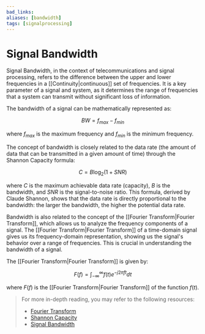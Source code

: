 ```yaml
---
bad_links: 
aliases: [bandwidth]
tags: [signalprocessing]
---
```

# Signal Bandwidth

Signal Bandwidth, in the context of telecommunications and signal processing, refers to the difference between the upper and lower frequencies in a [[Continuity|continuous]] set of frequencies. It is a key parameter of a signal and system, as it determines the range of frequencies that a system can transmit without significant loss of information.

The bandwidth of a signal can be mathematically represented as:

$$
BW = f_{max} - f_{min}
$$

where $f_{max}$ is the maximum frequency and $f_{min}$ is the minimum frequency.

The concept of bandwidth is closely related to the data rate (the amount of data that can be transmitted in a given amount of time) through the Shannon Capacity formula:

$$
C = B \log_2(1 + SNR)
$$

where $C$ is the maximum achievable data rate (capacity), $B$ is the bandwidth, and $SNR$ is the signal-to-noise ratio. This formula, derived by Claude Shannon, shows that the data rate is directly proportional to the bandwidth: the larger the bandwidth, the higher the potential data rate.

Bandwidth is also related to the concept of the [[Fourier Transform|Fourier Transform]], which allows us to analyze the frequency components of a signal. The [[Fourier Transform|Fourier Transform]] of a time-domain signal gives us its frequency-domain representation, showing us the signal's behavior over a range of frequencies. This is crucial in understanding the bandwidth of a signal.

The [[Fourier Transform|Fourier Transform]] is given by:

$$
F(f) = \int_{-\infty}^{\infty} f(t) e^{-j2\pi ft} dt
$$

where $F(f)$ is the [[Fourier Transform|Fourier Transform]] of the function $f(t)$.

> For more in-depth reading, you may refer to the following resources:
> - [Fourier Transform](https://www.google.com/search?q=Fourier+Transform)
> - [Shannon Capacity](https://www.google.com/search?q=Shannon+Capacity)
> - [Signal Bandwidth](https://www.google.com/search?q=Signal+Bandwidth)